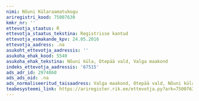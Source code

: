 ```yaml
---
nimi: Nõuni Külaraamatukogu
ariregistri_kood: 75007630
kmkr_nr: ''
ettevotja_staatus: R
ettevotja_staatus_tekstina: Registrisse kantud
ettevotja_esmakande_kpv: 24.05.2016
ettevotja_aadress: .na
asukoht_ettevotja_aadressis: ''
asukoha_ehak_kood: 5540
asukoha_ehak_tekstina: Nõuni küla, Otepää vald, Valga maakond
indeks_ettevotja_aadressis: '67515'
ads_adr_id: 2974860
ads_ads_oid: .na
ads_normaliseeritud_taisaadress: Valga maakond, Otepää vald, Nõuni küla
teabesysteemi_link: https://ariregister.rik.ee/ettevotja.py?ark=75007630&ref=rekvisiidid
---
```

